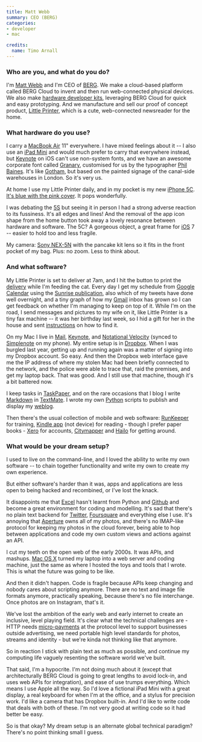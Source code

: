 ```yaml
---
title: Matt Webb
summary: CEO (BERG)
categories:
- developer
- mac

credits:
  name: Timo Arnall
---
```


### Who are you, and what do you do?

I'm [Matt Webb](https://twitter.com/genmon/ "Matt's Twitter account.") and I'm CEO of [BERG](http://bergcloud.com/ "The BERG Cloud site."). We make a cloud-based platform called BERG Cloud to invent and then run web-connected physical devices. We also make [hardware developer kits][berg-cloud-devkit], leveraging BERG Cloud for quick and easy prototyping. And we manufacture and sell our proof of concept product, [Little Printer][little-printer], which is a cute, web-connected newsreader for the home.

### What hardware do you use?

I carry a [MacBook Air][macbook-air] 11" everywhere. I have mixed feelings about it -- I also use an [iPad Mini][ipad-mini] and would much prefer to carry that everywhere instead, but [Keynote][keynote-ios] on iOS can't use non-system fonts, and we have an awesome corporate font called [Granary](http://www.flickr.com/photos/phil_baines/8559586126/ "A photo including BERG's custom font."), customised for us by the typographer [Phil Baines](http://www.eyemagazine.com/feature/article/reputations-phil-baines "An article about Phil Baines."). It's like [Gotham][gotham], but based on the painted signage of the canal-side warehouses in London. So it's very us.

At home I use my Little Printer daily, and in my pocket is my new [iPhone 5C][iphone-5c]. [It's blue with the pink cover](http://instagram.com/p/ffpsBlKpea/ "A photo of Matt's phone."). It pops wonderfully.

I was debating the [5S][iphone-5s] but seeing it in person I had a strong adverse reaction to its fussiness. It's all edges and lines! And the removal of the app icon shape from the home button took away a lovely resonance between hardware and software. The 5C? A gorgeous object, a great frame for [iOS][] 7 -- easier to hold too and less fragile.

My camera: [Sony NEX-5N][nex-5n] with the pancake kit lens so it fits in the front pocket of my bag. Plus: no zoom. Less to think about.

### And what software?

My Little Printer is set to deliver at 7am, and I hit the button to print the [delivery](http://bergcloud.com/littleprinter/content/ "The Little Printer daily delivery page.") while I'm feeding the cat. Every day I get my schedule from [Google Calendar][google-calendar] using the [Sunrise publication](http://blog.sunrise.im/post/34300908291/hello-from-london-sunrise-is-available-for-little "A post about Sunrise support for the Little Printer"), also which of my tweets have done well overnight, and a tiny graph of how my [Gmail][] inbox has grown so I can get feedback on whether I'm managing to keep on top of it. While I'm on the road, I send messages and pictures to my wife on it, like Little Printer is a tiny fax machine -- it was her birthday last week, so I hid a gift for her in the house and sent [instructions](http://instagram.com/p/gC_40aukqY/ "A photo of Matt's instructions.") on how to find it.

On my Mac I live in [Mail][], [Keynote][], and [Notational Velocity][notational-velocity] (synced to [Simplenote][simplenote-ios] on my phone). My entire setup is in [Dropbox][]. When I was burgled last year, getting up and running again was a matter of signing into my Dropbox account. So easy. And then the Dropbox web interface gave me the IP address of where my stolen Mac had been briefly connected to the network, and the police were able to trace that, raid the premises, and get my laptop back. That was good. And I still use that machine, though it's a bit battered now.

I keep tasks in [TaskPaper][], and on the rare occasions that I blog I write [Markdown][] in [TextMate][]. I wrote my own [Python][] scripts to publish and display my [weblog](http://interconnected.org/home "Matt's weblog.").

Then there's the usual collection of mobile and web software: [RunKeeper][runkeeper-ios] for training, [Kindle app][kindle-ios] (not device) for reading - though I prefer paper books - [Xero][] for accounts, [Citymapper][citymapper-ios] and [Hailo][hailo-ios] for getting around.

### What would be your dream setup?

I used to live on the command-line, and I loved the ability to write my own software -- to chain together functionality and write my own to create my own experience.

But either software's harder than it was, apps and applications are less open to being hacked and recombined, or I've lost the knack.

It disappoints me that [Excel][] hasn't learnt from Python and [Github][] and become a great environment for coding and modelling. It's sad that there's no plain text backend for [Twitter][], [Foursquare][] and everything else I use. It's annoying that [Aperture][] owns all of my photos, and there's no IMAP-like protocol for keeping my photos in the cloud forever, being able to hop between applications and code my own custom views and actions against an API.

I cut my teeth on the open web of the early 2000s. It was APIs, and mashups. [Mac OS X][macos] turned my laptop into a web server and coding machine, just the same as where I hosted the toys and tools that I wrote. This is what the future was going to be like.

And then it didn't happen. Code is fragile because APIs keep changing and nobody cares about scripting anymore. There are no text and image file formats anymore, practically speaking, because there's no file interchange. Once photos are on Instagram, that's it.

We've lost the ambition of the early web and early internet to create an inclusive, level playing field. It's clear what the technical challenges are - HTTP needs [micro-payments](https://twitter.com/genmon/status/370478099877863424/ "Matt's tweet about micro-payments.") at the protocol level to support businesses outside advertising, we need portable high level standards for photos, streams and identity - but we're kinda not thinking like that anymore.

So in reaction I stick with plain text as much as possible, and continue my computing life vaguely resenting the software world we've built.

That said, I'm a hypocrite. I'm not doing much about it (except that architecturally BERG Cloud is going to great lengths to avoid lock-in, and uses web APIs for integration), and ease of use trumps everything. Which means I use Apple all the way. So I'd love a fictional iPad Mini with a great display, a real keyboard for when I'm at the office, and a stylus for precision work. I'd like a camera that has Dropbox built-in. And I'd like to write code that deals with both of these. I'm not very good at writing code so it had better be easy.

So is that okay? My dream setup is an alternate global technical paradigm? There's no point thinking small I guess.

[berg-cloud-devkit]: http://bergcloud.com/devkit/ "A hardware devkit for connecting to the BERG Cloud."
[ipad-mini]: https://www.apple.com/ipad-mini/ "A 7.9 inch tablet device."
[iphone-5c]: https://en.wikipedia.org/wiki/IPhone_5C "An iOS smartphone."
[iphone-5s]: https://en.wikipedia.org/wiki/IPhone_5S "A smartphone."
[little-printer]: http://littleprinter.com/ "A small Internet-connected printer."
[macbook-air]: https://www.apple.com/macbook-air/ "A very thin laptop."
[nex-5n]: https://www.amazon.com/Sony-NEX-5N-Compact-Interchangeable-Touchscreen/dp/B005IHAIMA "A 16.1 megapixel camera."
[aperture]: https://en.wikipedia.org/wiki/Aperture_(software) "Photo editing and management software for Mac OS X."
[citymapper-ios]: https://itunes.apple.com/gb/app/citymapper-london-public-transport/id469463298 "A city transport app."
[dropbox]: https://www.dropbox.com/ "Online syncing and storage."
[excel]: https://products.office.com/en-us/excel "A spreadsheet application."
[foursquare]: https://foursquare.com/ "A location service."
[github]: https://github.com/ "A Git code repository service."
[gmail]: https://mail.google.com/mail/ "Web-based email."
[google-calendar]: https://en.wikipedia.org/wiki/Google_Calendar "A web-based calendar client."
[gotham]: https://www.typography.com/fonts/gotham/overview/ "A font."
[hailo-ios]: https://itunes.apple.com/us/app/hailo/id468420446/ "A taxi-hailing app."
[ios]: https://www.apple.com/ios/ios-10/ "A mobile operating system."
[keynote-ios]: https://itunes.apple.com/us/app/keynote/id361285480 "An iOS version of the presentation software."
[keynote]: https://www.apple.com/keynote/ "Presentation software for the Mac."
[kindle-ios]: https://itunes.apple.com/gb/app/kindle/id302584613 "An iPhone app for accessing Kindle content from Amazon."
[macos]: https://en.wikipedia.org/wiki/MacOS "An operating system for Mac hardware."
[mail]: https://en.wikipedia.org/wiki/Mail_(application) "The default Mac OS X mail client."
[markdown]: https://daringfireball.net/projects/markdown/ "An email-like format for marking up text."
[notational-velocity]: http://notational.net/ "A clever note-taking app for the Mac."
[python]: https://www.python.org/ "An interpreted scripting language."
[runkeeper-ios]: https://runkeeper.com/index "Software for tracking workouts."
[simplenote-ios]: https://itunes.apple.com/us/app/simplenote/id289429962 "A note app with cloud syncing."
[taskpaper]: http://www.hogbaysoftware.com/products/taskpaper "A simple task/to do list application for the Mac."
[textmate]: https://macromates.com/ "A text editor for the Mac."
[twitter]: https://twitter.com/ "An online micro-blogging platform."
[xero]: https://www.xero.com/us/ "Online accounting software."
